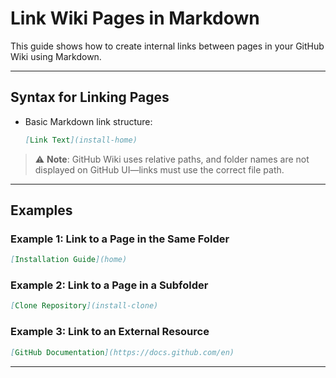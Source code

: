 # Link Wiki Pages in Markdown

This guide shows how to create internal links between pages in your GitHub Wiki using Markdown.

---

## Syntax for Linking Pages

- Basic Markdown link structure:

    ```markdown
    [Link Text](install-home)
    ```

> ⚠️ **Note**: GitHub Wiki uses relative paths, and folder names are not displayed on GitHub UI—links must use the correct file path.

---

## Examples

### Example 1: Link to a Page in the Same Folder

```markdown
[Installation Guide](home)
```

### Example 2: Link to a Page in a Subfolder

```markdown
[Clone Repository](install-clone)
```

### Example 3: Link to an External Resource

```markdown
[GitHub Documentation](https://docs.github.com/en)
```

---
